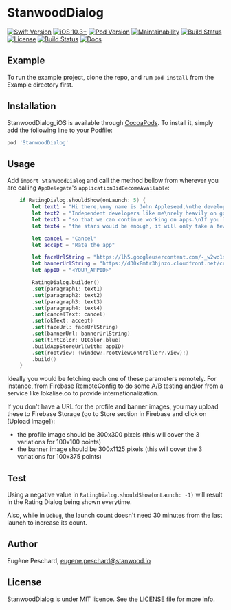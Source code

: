 # StanwoodDialog

[![Swift Version](https://img.shields.io/badge/Swift-5.0-orange.svg)]()
[![iOS 10.3+](https://img.shields.io/badge/iOS-10.3+-EB7943.svg)]()
[![Pod Version](https://cocoapod-badges.herokuapp.com/l/StanwoodDialog/badge.png)]()
[![Maintainability](https://api.codeclimate.com/v1/badges/f34e56f2c699c367691a/maintainability)](https://codeclimate.com/github/stanwood/StanwoodDialog_iOS/maintainability) 
[![Build Status](https://app.bitrise.io/app/200a49178c1c4df4/status.svg?token=sfQNfpyzN4c_FAGGTefmqw&branch=master)](https://app.bitrise.io/app/200a49178c1c4df4)
[![License](https://cocoapod-badges.herokuapp.com/l/StanwoodDialog/badge.svg)](http://cocoapods.org/pods/StanwoodDialog) 
[![Build Status](https://travis-ci.org/stanwood/StanwoodDialog_iOS.svg?branch=master)](https://travis-ci.org/stanwood/StanwoodDialog_iOS)
[![Docs](https://img.shields.io/badge/docs-%E2%9C%93-blue.svg)](https://stanwood.github.io/StanwoodDialog_iOS/)

## Example

To run the example project, clone the repo, and run `pod install` from the Example directory first.

## Installation

StanwoodDialog_iOS is available through [CocoaPods](http://cocoapods.org). To install
it, simply add the following line to your Podfile:

```ruby
pod 'StanwoodDialog'
```

## Usage

Add `import StanwoodDialog` and call the method bellow from wherever you are calling `AppDelegate`'s `applicationDidBecomeAvailable`:
```swift
    if RatingDialog.shouldShow(onLaunch: 5) {
        let text1 = "Hi there,\nmy name is John Appleseed,\nthe developer of this app."
        let text2 = "Independent developers like me\nrely heavily on good ratings in the app store"
        let text3 = "so that we can continue working on apps.\nIf you like this app, I'd be thrilled\nif you left a positive rating."
        let text4 = "the stars would be enough, it will only take a few seconds."

        let cancel = "Cancel"
        let accept = "Rate the app"

        let faceUrlString = "https://lh5.googleusercontent.com/-_w2wo1s6SkI/AAAAAAAAAAI/AAAAAAAAhMU/s78iSxXwVZk/photo.jpg"
        let bannerUrlString = "https://d30x8mtr3hjnzo.cloudfront.net/creatives/41868f99932745608fafdd3a03072e99"
        let appID = "<YOUR_APPID>"

        RatingDialog.builder()
        .set(paragraph1: text1)
        .set(paragraph2: text2)
        .set(paragraph3: text3)
        .set(paragraph4: text4)
        .set(cancelText: cancel)
        .set(okText: accept)
        .set(faceUrl: faceUrlString)
        .set(bannerUrl: bannerUrlString)
        .set(tintColor: UIColor.blue)
        .buildAppStoreUrl(with: appID)
        .set(rootView: (window?.rootViewController?.view)!)
        .build()
    }
```
Ideally you would be fetching each one of these parameters remotely. For instance, from Firebase RemoteConfig to do some A/B testing and/or from a service like lokalise.co to provide internationalization.

If you don't have a URL for the profile and banner images, you may upload these to Firebase Storage (go to Store section in Firebase and click on [Upload Image]):
 * the profile image should be 300x300 pixels (this will cover the 3 variations for 100x100 points)
 * the banner image should be 300x1125 pixels (this will cover the 3 variations for 100x375 points)
 
 
 ## Test
 
Using a negative value in `RatingDialog.shouldShow(onLaunch: -1)` will result in the Rating Dialog being shown everytime.

Also, while in `Debug`, the launch count doesn't need 30 minutes from the last launch to increase its count. 


## Author

Eugène Peschard, eugene.peschard@stanwood.io

## License

StanwoodDialog is under MIT licence. See the [LICENSE](https://github.com/stanwood/Stanwood_Dialog_iOS/blob/master/LICENSE "Copyright © 2018 stanwood GmbH") file for more info.
